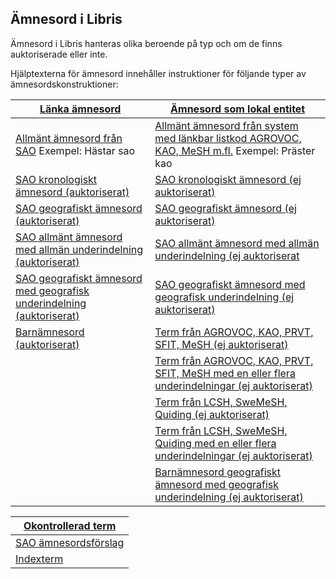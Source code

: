 ## Ämnesord i Libris

Ämnesord i Libris hanteras olika beroende på typ och om de finns auktoriserade eller inte. 

Hjälptexterna för ämnesord innehåller instruktioner för följande typer av ämnesordskonstruktioner:

| [Länka ämnesord](#lanka-amnesord) | [Ämnesord som lokal entitet](#amnesord-som-lokal-entitet) | 
| ------ |  ----------- |
| [Allmänt ämnesord från SAO](#lanka-amnesord) Exempel: Hästar sao | [Allmänt ämnesord från system med länkbar listkod AGROVOC, KAO, MeSH m.fl.](#amnesord-som-lokal-entitet) Exempel: Präster kao |
| [SAO kronologiskt ämnesord (auktoriserat)](#lanka-amnesord) | [SAO kronologiskt ämnesord (ej auktoriserat)](#amnesord-som-lokal-entitet) |
| [SAO geografiskt ämnesord (auktoriserat)](#lanka-amnesord) | [SAO geografiskt ämnesord (ej auktoriserat) ](#amnesord-som-lokal-entitet) |
| [SAO allmänt ämnesord med allmän underindelning (auktoriserat)](#lanka-amnesord) | [SAO allmänt ämnesord med allmän underindelning (ej auktoriserat](#amnesord-som-lokal-entitet) ||
| [SAO geografiskt ämnesord med geografisk underindelning (auktoriserat)](#lanka-amnesord) | [SAO geografiskt ämnesord med geografisk underindelning (ej auktoriserat)](#amnesord-som-lokal-entitet)  |
| [Barnämnesord (auktoriserat)](#lanka-amnesord) | [Term från AGROVOC, KAO, PRVT, SFIT, MeSH (ej auktoriserat)](#amnesord-som-lokal-entitet) |
| | [Term från AGROVOC, KAO, PRVT, SFIT, MeSH med en eller flera underindelningar (ej auktoriserat) ](#amnesord-som-lokal-entitet) |
| | [Term från LCSH, SweMeSH, Quiding (ej auktoriserat)](#amnesord-som-lokal-entitet) | |
| | [Term från LCSH, SweMeSH, Quiding med en eller flera underindelningar (ej auktoriserat)](#amnesord-som-lokal-entitet) | |
| | [Barnämnesord geografiskt ämnesord med geografisk underindelning (ej auktoriserat)](#amnesord-som-lokal-entitet) | | 




| [Okontrollerad term](#okontrollerad-term)  | 
| ------|
| [SAO ämnesordsförslag](#okontrollerad-term)  
| [Indexterm](#okontrollerad-term) |







